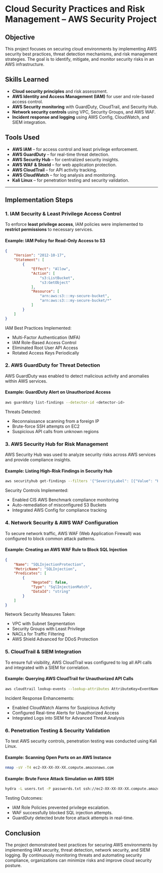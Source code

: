 # Cloud Security Practices and Risk Management – AWS Security Project

## Objective
This project focuses on securing cloud environments by implementing AWS security best practices, threat detection mechanisms, and risk management strategies. The goal is to identify, mitigate, and monitor security risks in an AWS infrastructure.

## Skills Learned
- **Cloud security principles** and risk assessment.
- **AWS Identity and Access Management (IAM)** for user and role-based access control.
- **AWS Security monitoring** with GuardDuty, CloudTrail, and Security Hub.
- **Network security controls** using VPC, Security Groups, and AWS WAF.
- **Incident response and logging** using AWS Config, CloudWatch, and SIEM integration.

## Tools Used
- **AWS IAM** – for access control and least privilege enforcement.
- **AWS GuardDuty** – for real-time threat detection.
- **AWS Security Hub** – for centralized security insights.
- **AWS WAF & Shield** – for web application protection.
- **AWS CloudTrail** – for API activity tracking.
- **AWS CloudWatch** – for log analysis and monitoring.
- **Kali Linux** – for penetration testing and security validation.

---

## Implementation Steps

### 1. IAM Security & Least Privilege Access Control
To enforce **least privilege access**, IAM policies were implemented to **restrict permissions** to necessary services.

#### Example: IAM Policy for Read-Only Access to S3
```json
{
    "Version": "2012-10-17",
    "Statement": [
        {
            "Effect": "Allow",
            "Action": [
                "s3:ListBucket",
                "s3:GetObject"
            ],
            "Resource": [
                "arn:aws:s3:::my-secure-bucket",
                "arn:aws:s3:::my-secure-bucket/*"
            ]
        }
    ]
}
```
IAM Best Practices Implemented:
- Multi-Factor Authentication (MFA)
- IAM Role-Based Access Control
- Eliminated Root User API Access
- Rotated Access Keys Periodically

### 2. AWS GuardDuty for Threat Detection
AWS GuardDuty was enabled to detect malicious activity and anomalies within AWS services.

#### Example: GuardDuty Alert on Unauthorized Access
```bash
aws guardduty list-findings --detector-id <detector-id>
```
Threats Detected:
- Reconnaissance scanning from a foreign IP
- Brute-force SSH attempts on EC2
- Suspicious API calls from unknown regions

### 3. AWS Security Hub for Risk Management
AWS Security Hub was used to analyze security risks across AWS services and provide compliance insights.

#### Example: Listing High-Risk Findings in Security Hub
```bash
aws securityhub get-findings --filters '{"SeverityLabel": [{"Value": "HIGH", "Comparison": "EQUALS"}]}'
```
Security Controls Implemented:
- Enabled CIS AWS Benchmark compliance monitoring
- Auto-remediation of misconfigured S3 Buckets
- Integrated AWS Config for compliance tracking

### 4. Network Security & AWS WAF Configuration
To secure network traffic, AWS WAF (Web Application Firewall) was configured to block common attack patterns.

#### Example: Creating an AWS WAF Rule to Block SQL Injection
```json
{
    "Name": "SQLInjectionProtection",
    "MetricName": "SQLInjection",
    "Predicates": [
        {
            "Negated": false,
            "Type": "SqlInjectionMatch",
            "DataId": "string"
        }
    ]
}
```
Network Security Measures Taken:
- VPC with Subnet Segmentation
- Security Groups with Least Privilege
- NACLs for Traffic Filtering
- AWS Shield Advanced for DDoS Protection

### 5. CloudTrail & SIEM Integration
To ensure full visibility, AWS CloudTrail was configured to log all API calls and integrated with a SIEM for correlation.

#### Example: Querying AWS CloudTrail for Unauthorized API Calls
```bash
aws cloudtrail lookup-events --lookup-attributes AttributeKey=EventName,AttributeValue=UnauthorizedOperation
```
Incident Response Enhancements:
- Enabled CloudWatch Alarms for Suspicious Activity
- Configured Real-time Alerts for Unauthorized Access
- Integrated Logs into SIEM for Advanced Threat Analysis

### 6. Penetration Testing & Security Validation
To test AWS security controls, penetration testing was conducted using Kali Linux.

#### Example: Scanning Open Ports on an AWS Instance
```bash
nmap -sV -T4 ec2-XX-XX-XX-XX.compute.amazonaws.com
```

#### Example: Brute Force Attack Simulation on AWS SSH
```bash
hydra -L users.txt -P passwords.txt ssh://ec2-XX-XX-XX-XX.compute.amazonaws.com
```
Testing Outcomes:
- IAM Role Policies prevented privilege escalation.
- WAF successfully blocked SQL injection attempts.
- GuardDuty detected brute force attack attempts in real-time.

## Conclusion
The project demonstrated best practices for securing AWS environments by implementing IAM security, threat detection, network security, and SIEM logging. By continuously monitoring threats and automating security compliance, organizations can minimize risks and improve cloud security posture.
